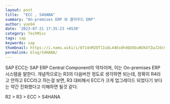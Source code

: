 ```yaml
---
layout: post
title:  "ECC , S4HANA"
summary: "On-premises ERP 와 클라우드 ERP"
author: yoo94
date: '2023-07-21 17:35:23 +0530'
category: TechMisc
tags: sap
keywords: sap
thumbnail: https://i.namu.wiki/i/8714nM2OTlIubL44Exdh4QUXbuNUkGYZwJ2dc0kPkwtjBo85ZgCst0OmlfHM1kvsUNAx6rqjD4j1J7Plv1BgdA.svg
permalink: blog/S4HANA/
---
```

SAP ECC는 SAP ERP Central Component의 약자이며, 
이는 On-premises ERP 시스템을 말한다. 
개념적으로는 R3의 다음버전 정도로 생각하면 되는데,
정확히 R4라고 안하고 ECC라고 하는걸 보면, 
R3 대비해서 ECC가 크게 업그레이드 되었다기 보다는 
약간 진화했다고 이해하면 될것 같다.

R2 > R3 > ECC > S4HANA

